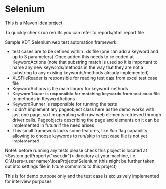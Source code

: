# Selenium
This is a Maven Idea project

To quickly check run results you can refer to reports/html report file

Sample KDT Selenium web test automation framework:
* test cases are to be defined within .xls file (one can add a keyword and up to 3 parameters). Once added this needs to be coded at KeywordActions (note that substring match is used so
it is important to name any new keywords/methods in the way that they are not a substring to any existing keywords/methods already implemented)
* XLSFileReader is responsible for reading test data from excel test case file
* KeywordActions is the main library for keyword methods
* KeywordRouter is responsible for matching keywords from test case file to methods in KeywordActions
* KeywordRunner is responsible for running the tests
* I didn't implement any pageobject class here as the demo works with just one page, so I'm operating with raw web elements retrieved through driver calls. Pageobjects
describing the page and elements on it can be implemented in future if the need arises
* This small framework lacks some features, like Run flag capability allowing to choose keywords to run/skip in test case file is  not yet implemented

Note!: before running any tests please check this project is located at <System.getProperty("user.dir")> directory at your machine, i.e. C:\Users\<user name>\IdeaProjects\Selenium (this might be further taken out into settings file in future commmits to this project)

This is for demo purpose only and the test case is exclusively implemented for interview purposes
